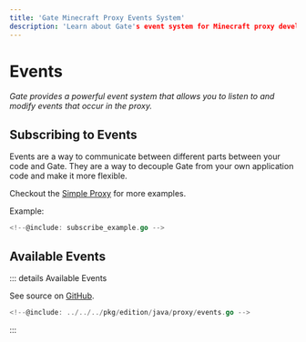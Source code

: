 ```yaml
---
title: 'Gate Minecraft Proxy Events System'
description: 'Learn about Gate's event system for Minecraft proxy development. Handle player events, server connections, chat messages, and custom event listeners.'
---
```


# Events

_Gate provides a powerful event system that allows you to listen to and modify events that occur in the proxy._

## Subscribing to Events

Events are a way to communicate between different parts between your code and Gate.
They are a way to decouple Gate from your own application code and make it more flexible.

Checkout the [Simple Proxy](examples/simple-proxy#code) for more examples.

Example:
```go
<!--@include: subscribe_example.go -->
```


## Available Events

::: details Available Events

See source on [GitHub](https://github.com/minekube/gate/blob/master/pkg/edition/java/proxy/events.go).

```go
<!--@include: ../../../pkg/edition/java/proxy/events.go -->
```
:::
